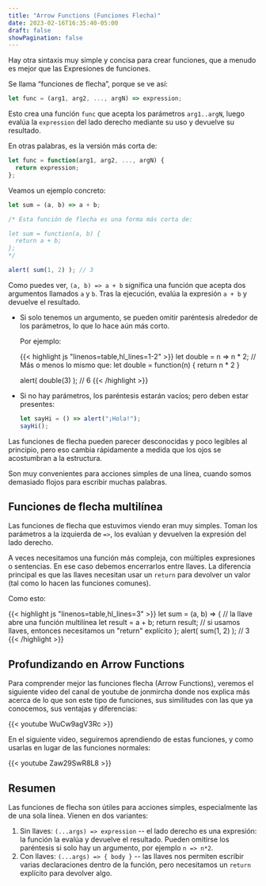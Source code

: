 ```yaml
---
title: "Arrow Functions (Funciones Flecha)"
date: 2023-02-16T16:35:40-05:00
draft: false
showPagination: false
---
```


Hay otra sintaxis muy simple y concisa para crear funciones, que a menudo es mejor que las Expresiones de funciones.

Se llama “funciones de flecha”, porque se ve así:

```js
let func = (arg1, arg2, ..., argN) => expression;
```

Esto crea una función `func` que acepta los parámetros `arg1..argN`, luego evalúa la `expression` del lado derecho mediante su uso y devuelve su resultado.

En otras palabras, es la versión más corta de:

```js
let func = function(arg1, arg2, ..., argN) {
  return expression;
};
```

Veamos un ejemplo concreto:

```javascript
let sum = (a, b) => a + b;

/* Esta función de flecha es una forma más corta de:

let sum = function(a, b) {
  return a + b;
};
*/

alert( sum(1, 2) ); // 3
```

Como puedes ver, `(a, b) => a + b` significa una función que acepta dos argumentos llamados `a` y `b`. Tras la ejecución, evalúa la expresión `a + b` y devuelve el resultado.

- Si solo tenemos un argumento, se pueden omitir paréntesis alrededor de los parámetros, lo que lo hace aún más corto.

    Por ejemplo:

    {{< highlight js "linenos=table,hl_lines=1-2" >}}
    let double = n => n * 2;
    // Más o menos lo mismo que: let double = function(n) { return n * 2 }

    alert( double(3) ); // 6
    {{< /highlight >}}

- Si no hay parámetros, los paréntesis estarán vacíos; pero deben estar presentes:

    ```js run
    let sayHi = () => alert("¡Hola!");
    sayHi();
    ```

Las funciones de flecha pueden parecer desconocidas y poco legibles al principio, pero eso cambia rápidamente a medida que los ojos se acostumbran a la estructura.

Son muy convenientes para acciones simples de una línea, cuando somos demasiado flojos para escribir muchas palabras.

## Funciones de flecha multilínea

Las funciones de flecha que estuvimos viendo eran muy simples. Toman los parámetros a la izquierda de `=>`, los evalúan y devuelven la expresión del lado derecho.

A veces necesitamos una función más compleja, con múltiples expresiones o sentencias. En ese caso debemos encerrarlos entre llaves. La diferencia principal es que las llaves necesitan usar un `return` para devolver un valor (tal como lo hacen las funciones comunes).

Como esto:

{{< highlight js "linenos=table,hl_lines=3" >}}
let sum = (a, b) => {  // la llave abre una función multilínea
  let result = a + b;
  return result; // si usamos llaves, entonces necesitamos un "return" explícito
};
alert( sum(1, 2) ); // 3
{{< /highlight >}}

## Profundizando en Arrow Functions

Para comprender mejor las funciones flecha (Arrow Functions), veremos el siguiente video del canal de youtube de jonmircha donde nos explica más acerca de lo que son este tipo de funciones, sus similitudes con las que ya conocemos, sus ventajas y diferencias:

{{< youtube WuCw9agV3Rc >}}

En el siguiente video, seguiremos aprendiendo de estas funciones, y como usarlas en lugar de las funciones normales:

{{< youtube Zaw29SwR8L8 >}}

## Resumen

Las funciones de flecha son útiles para acciones simples, especialmente las de una sola línea. Vienen en dos variantes:

1. Sin llaves: `(...args) => expression` -- el lado derecho es una expresión: la función la evalúa y devuelve el resultado. Pueden omitirse los paréntesis si solo hay un argumento, por ejemplo `n => n*2`.
2. Con llaves: `(...args) => { body }` -- las llaves nos permiten escribir varias declaraciones dentro de la función, pero necesitamos un `return` explícito para devolver algo.
